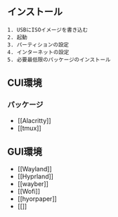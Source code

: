 ## インストール
	1. USBにISOイメージを書き込む
	2. 起動
	3. パーティションの設定
	4. インターネットの設定
	5. 必要最低限のパッケージのインストール
## CUI環境
### パッケージ
- [[Alacritty]]
- [[tmux]]
## GUI環境
- [[Wayland]]
- [[Hyprland]]
- [[wayber]]
- [[Wofi]]
- [[hyorpaper]]
- [[]]